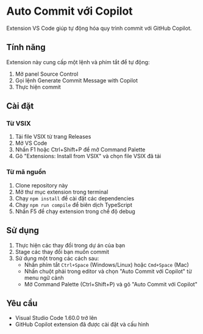 # Auto Commit với Copilot

Extension VS Code giúp tự động hóa quy trình commit với GitHub Copilot.

## Tính năng

Extension này cung cấp một lệnh và phím tắt để tự động:
1. Mở panel Source Control
2. Gọi lệnh Generate Commit Message with Copilot
3. Thực hiện commit

## Cài đặt

### Từ VSIX
1. Tải file VSIX từ trang Releases
2. Mở VS Code
3. Nhấn F1 hoặc Ctrl+Shift+P để mở Command Palette
4. Gõ "Extensions: Install from VSIX" và chọn file VSIX đã tải

### Từ mã nguồn
1. Clone repository này
2. Mở thư mục extension trong terminal
3. Chạy `npm install` để cài đặt các dependencies
4. Chạy `npm run compile` để biên dịch TypeScript
5. Nhấn F5 để chạy extension trong chế độ debug

## Sử dụng

1. Thực hiện các thay đổi trong dự án của bạn
2. Stage các thay đổi bạn muốn commit
3. Sử dụng một trong các cách sau:
   - Nhấn phím tắt `Ctrl+Space` (Windows/Linux) hoặc `Cmd+Space` (Mac)
   - Nhấn chuột phải trong editor và chọn "Auto Commit với Copilot" từ menu ngữ cảnh
   - Mở Command Palette (Ctrl+Shift+P) và gõ "Auto Commit với Copilot"

## Yêu cầu

- Visual Studio Code 1.60.0 trở lên
- GitHub Copilot extension đã được cài đặt và cấu hình 
